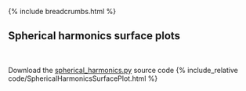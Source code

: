 {% include breadcrumbs.html %}

## Spherical harmonics surface plots
<div class="header_line"><br/></div>

Download the [spherical_harmonics.py](code/spherical_harmonics.py) source code
{% include_relative code/SphericalHarmonicsSurfacePlot.html %}
